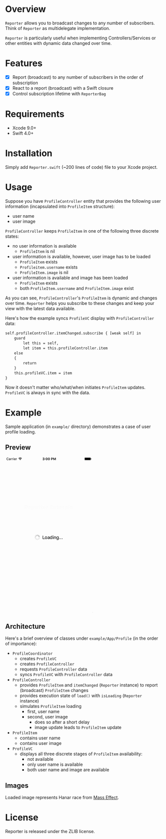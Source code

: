 # Overview

`Reporter` allows you to broadcast changes to any number of subscribers.
Think of `Reporter` as multidelegate implementation.

`Reporter` is particularly useful when implementing Controllers/Services or
other entities with dynamic data changed over time.

# Features

- [x] Report (broadcast) to any number of subscribers in the order of subscription
- [x] React to a report (broadcast) with a Swift closure
- [x] Control subscription lifetime with `ReporterBag`

# Requirements

- Xcode 9.0+
- Swift 4.0+

# Installation

Simply add `Reporter.swift` (~200 lines of code) file to your Xcode project.

# Usage

Suppose you have `ProfileController` entity that provides the following user
information (incapsulated into `ProfileItem` structure):

* user name
* user image

`ProfileController` keeps `ProfileItem` in one of the following three discrete states:

* no user information is available
    * `ProfileItem` is nil
* user information is available, however, user image has to be loaded
    * `ProfileItem` exists
    * `Profileitem.username` exists
    * `ProfileItem.image` is nil
* user information is available and image has been loaded
    * `ProfileItem` exists
    * both `ProfileItem.username` and `ProfileItem.image` exist

As you can see, `ProfileController`'s `ProfileItem` is dynamic and changes
over time. `Reporter` helps you subscribe to these changes and keep your
view with the latest data available.

Here's how the example syncs `ProfileVC` display with `ProfileController`
data:

```
self.profileController.itemChanged.subscribe { [weak self] in
    guard
        let this = self,
        let item = this.profileController.item
    else
    {
        return
    }
    this.profileVC.item = item
}
```

Now it doesn't matter who/what/when initiates `ProfileItem` updates. `ProfileVC`
is always in sync with the data.

# Example

Sample application (in `example/` directory) demonstrates a case of user profile loading.

## Preview

![Preview][preview]

## Architecture

Here's a brief overview of classes under `example/App/Profile` (in the order of importance):

* `ProfileCoordinator`
    * creates `ProfileVC`
    * creates `ProfileController`
    * requests `ProfileController` data
    * syncs `ProfileVC` with `ProfileController` data
* `ProfileController`
    * provides `ProfileItem` and `itemChanged` (`Reporter` instance) to report (broadcast) `ProfileItem` changes
    * provides execution state of `load()` with `isLoading` (`Reporter` instance)
    * simulates `ProfileItem` loading
        * first, user name
        * second, user image
            * does so after a short delay
            * image update leads to `ProfileItem` update
* `ProfileItem`
    * contains user name
    * contains user image
* `ProfileVC`
    * displays all three discrete stages of `ProfileItem` availability:
        * not available
        * only user name is available
        * both user name and image are available

## Images

Loaded image represents Hanar race from [Mass Effect][me-races].

# License

Reporter is released under the ZLIB license.

[preview]: preview.gif
[me-races]: http://masseffect.wikia.com/wiki/Races
